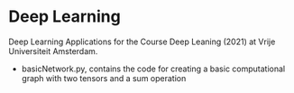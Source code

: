 # Deep Learning

Deep Learning Applications for the Course Deep Leaning (2021) at Vrije Universiteit Amsterdam.

- basicNetwork.py, contains the code for creating a basic computational graph with two tensors and a sum operation